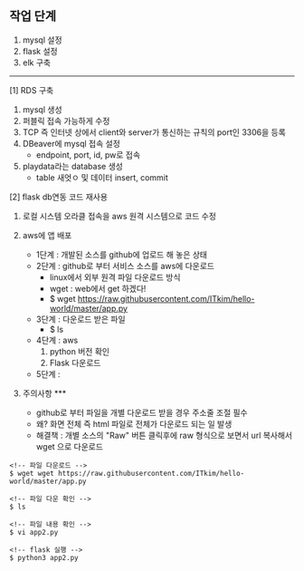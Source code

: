 ## 작업 단계
1. mysql 설정
2. flask 설정
3. elk 구축


----------------
[1] RDS 구축
1. mysql 생성
2. 퍼블릭 접속 가능하게 수정
3. TCP 즉 인터넷 상에서 client와 server가 통신하는 규칙의 port인 3306을 등록
4. DBeaver에 mysql 접속 설정
   - endpoint, port, id, pw로 접속
5. playdata라는 database 생성
   - table 새엇ㅇ 및 데이터 insert, commit

[2] flask db연동 코드 재사용
1. 로컬 시스템 오라클 접속을 aws 원격 시스템으로 코드 수정



2. aws에 앱 배포
   - 1단계 : 개발된 소스를 github에 업로드 해 놓은 상태
   - 2단계 : github로 부터 서비스 소스를 aws에 다운로드
     - linux에서 외부 원격 파일 다운로드 방식
     - wget : web에서 get 하겠다!
     - $ wget https://raw.githubusercontent.com/ITkim/hello-world/master/app.py
   - 3단계 : 다운로드 받은 파일
     - $ ls
   - 4단계 : aws
        1. python 버전 확인
        2. Flask 다운로드
   - 5단계 : 
3. 주의사항 ***
   - github로 부터 파일을 개별 다운로드 받을 경우 주소줄 조절 필수
   - 왜? 화면 전체 즉 html 파일로 전체가 다운로드 되는 일 발생
   - 해결책 : 개별 소스의 "Raw" 버튼 클릭후에 raw 형식으로 보면서 url 복사해서 wget 으로 다운로드


```
<!-- 파일 다운로드 -->
$ wget wget https://raw.githubusercontent.com/ITkim/hello-world/master/app.py

<!-- 파일 다운 확인 -->
$ ls

<!-- 파일 내용 확인 -->
$ vi app2.py

<!-- flask 실행 -->
$ python3 app2.py


